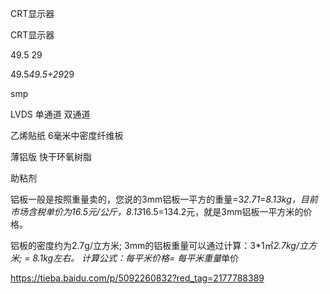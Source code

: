 CRT显示器

CRT显示器

49.5    29

49.5*49.5+29*29

smp


LVDS    单通道
双通道


乙烯贴纸
6毫米中密度纤维板

薄铝版
快干环氧树脂

助粘剂

铝板一般是按照重量卖的，您说的3mm铝板一平方的重量=3*2.71=8.13kg，目前市场含税单价为16.5元/公斤，8.13*16.5=134.2元，就是3mm铝板一平方米的价格。

铝板的密度约为2.7g/立方米;
3mm的铝板重量可以通过计算：3*1㎡*2.7kg/立方米;  = 8.1kg左右。
计算公式：每平米价格= 每平米重量*单价


https://tieba.baidu.com/p/5092260832?red_tag=2177788389